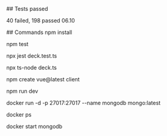 ## Tests passed

40 failed, 198 passed 06.10

## Commands
  npm install

  npm test

  npx jest deck.test.ts

  npx ts-node deck.ts

  npm create vue@latest client

  npm run dev

  docker run -d -p 27017:27017 --name mongodb mongo:latest

  docker ps

  docker start mongodb

